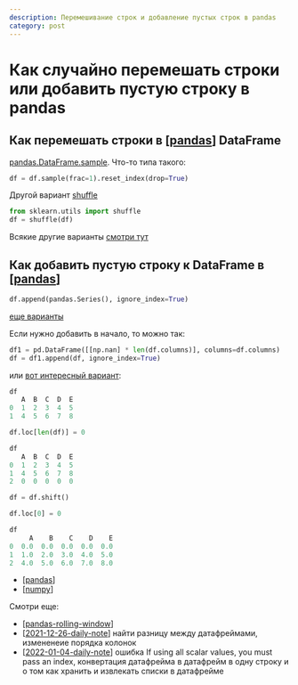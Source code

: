 ```yaml
---
description: Перемешивание строк и добавление пустых строк в pandas
category: post
---
```

# Как случайно перемешать строки или добавить пустую строку в pandas

## Как перемешать строки в [[pandas]] DataFrame

[pandas.DataFrame.sample](https://pandas.pydata.org/pandas-docs/stable/reference/api/pandas.DataFrame.sample.html). Что-то типа такого:

```python
df = df.sample(frac=1).reset_index(drop=True)
```

Другой вариант [shuffle](https://scikit-learn.org/stable/modules/generated/sklearn.utils.shuffle.html)

```python
from sklearn.utils import shuffle
df = shuffle(df)
```

Всякие другие варианты [смотри тут](https://stackoverflow.com/questions/29576430/shuffle-dataframe-rows)

## Как добавить пустую строку к DataFrame в [[pandas]]

```python
df.append(pandas.Series(), ignore_index=True)
```

[еще варианты](https://stackoverflow.com/questions/39998262/append-an-empty-row-in-dataframe-using-pandas)

Если нужно добавить в начало, то можно так:

```python
df1 = pd.DataFrame([[np.nan] * len(df.columns)], columns=df.columns)
df = df1.append(df, ignore_index=True)
```

или [вот интересный вариант](https://stackoverflow.com/a/51136688/15966204):

```python
df
   A  B  C  D  E
0  1  2  3  4  5
1  4  5  6  7  8

df.loc[len(df)] = 0

df
   A  B  C  D  E
0  1  2  3  4  5
1  4  5  6  7  8
2  0  0  0  0  0

df = df.shift()

df.loc[0] = 0

df
     A    B    C    D    E
0  0.0  0.0  0.0  0.0  0.0
1  1.0  2.0  3.0  4.0  5.0
2  4.0  5.0  6.0  7.0  8.0
```

- [[pandas]]
- [[numpy]]

Смотри еще:

- [[pandas-rolling-window]]
- [[2021-12-26-daily-note]] найти разницу между датафреймами, измененеие порядка колонок
- [[2022-01-04-daily-note]] ошибка If using all scalar values, you must pass an index, конвертация датафрейма в датафрейм в одну строку и о том как хранить и извлекать списки в датафрейме

[//begin]: # "Autogenerated link references for markdown compatibility"
[pandas]: ../notes/pandas "Pandas"
[pandas]: ../notes/pandas "Pandas"
[pandas]: ../notes/pandas "Pandas"
[numpy]: ../notes/numpy "Numpy"
[pandas-rolling-window]: ../notes/pandas-rolling-window "Pandas rolling window - скользящие средние в pandas"
[2021-12-26-daily-note]: 2021-12-26-daily-note "Немного трюков с python: работа с csv, парсинг html и другое"
[2022-01-04-daily-note]: 2022-01-04-daily-note "Proxy в selenium, запуск локального smtp и несколько вопросов про pandas"
[//end]: # "Autogenerated link references"